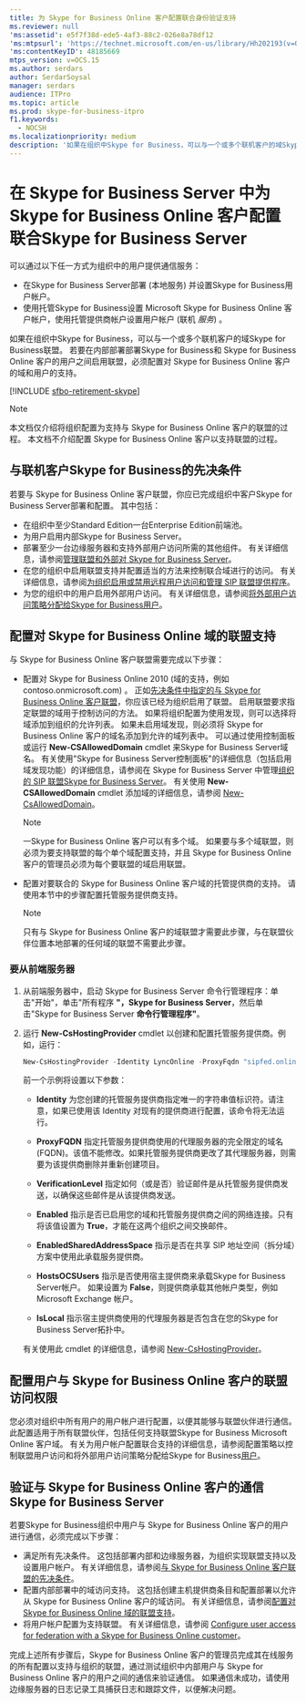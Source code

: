 ```yaml
---
title: 为 Skype for Business Online 客户配置联合身份验证支持
ms.reviewer: null
'ms:assetid': e5f7f38d-ede5-4af3-88c2-026e8a78df12
'ms:mtpsurl': 'https://technet.microsoft.com/en-us/library/Hh202193(v=OCS.15)'
'ms:contentKeyID': 48185669
mtps_version: v=OCS.15
ms.author: serdars
author: SerdarSoysal
manager: serdars
audience: ITPro
ms.topic: article
ms.prod: skype-for-business-itpro
f1.keywords:
  - NOCSH
ms.localizationpriority: medium
description: '如果在组织中Skype for Business，可以与一个或多个联机客户的域Skype for Business联盟。 '
---
```


# <a name="configuring-federation-support-for-a-skype-for-business-online-customer-in-skype-for-business-server"></a>在 Skype for Business Server 中为 Skype for Business Online 客户配置联合Skype for Business Server

可以通过以下任一方式为组织中的用户提供通信服务：

- 在Skype for Business Server部署 (本地服务) 并设置Skype for Business用户帐户。
- 使用托管Skype for Business设置 Microsoft Skype for Business Online 客户帐户，使用托管提供商帐户设置用户帐户 (联机 *服务*) 。

如果在组织中Skype for Business，可以与一个或多个联机客户的域Skype for Business联盟。 若要在内部部署部署Skype for Business和 Skype for Business Online 客户的用户之间启用联盟，必须配置对 Skype for Business Online 客户的域和用户的支持。

[!INCLUDE [sfbo-retirement-skype](../../../../Hub/includes/sfbo-retirement.md)]

> [!NOTE]  
> 本文档仅介绍将组织配置为支持与 Skype for Business Online 客户的联盟的过程。 本文档不介绍配置 Skype for Business Online 客户以支持联盟的过程。

## <a name="prerequisites-for-federating-with-a-skype-for-business-online-customer"></a>与联机客户Skype for Business的先决条件

若要与 Skype for Business Online 客户联盟，你应已完成组织中客户Skype for Business Server部署和配置。 其中包括：

- 在组织中至少Standard Edition一台Enterprise Edition前端池。
- 为用户启用内部Skype for Business Server。
- 部署至少一台边缘服务器和支持外部用户访问所需的其他组件。 有关详细信息，请参阅[管理联盟和外部对 Skype for Business Server](../managing-federation-and-external-access.md)。
- 在您的组织中启用联盟支持并配置适当的方法来控制联合域进行的访问。 有关详细信息，请参阅[为组织启用或禁用远程用户访问](../access-edge/enable-or-disable-remote-user-access.md)[和管理 SIP 联盟提供程序](../sip-providers/manage-sip-federated-providers-for-your-organization.md)。
- 为您的组织中的用户启用外部用户访问。 有关详细信息，请参阅[将外部用户访问策略分配给Skype for Business用户](../external-access-policies/assign-an-external-user-access-policy.md)。

## <a name="configure-federation-support-for-a-skype-for-business-online-domain"></a>配置对 Skype for Business Online 域的联盟支持

与 Skype for Business Online 客户联盟需要完成以下步骤：

- 配置对 Skype for Business Online 2010 (域的支持，例如 contoso.onmicrosoft.com) 。 正如[先决条件中指定的与 Skype for Business Online 客户联盟](#prerequisites-for-federating-with-a-skype-for-business-online-customer)，你应该已经为组织启用了联盟。 启用联盟要求指定联盟的域用于控制访问的方法。 如果将组织配置为使用发现，则可以选择将域添加到组织的允许列表。 如果未启用域发现，则必须将 Skype for Business Online 客户的域名添加到允许的域列表中。 可以通过使用控制面板或运行 **New-CSAllowedDomain** cmdlet 来Skype for Business Server域名。 有关使用"Skype for Business Server控制面板"的详细信息（包括启用域发现功能）的详细信息，请参阅在 Skype for Business Server 中管理[组织的 SIP 联盟Skype for Business Server](../sip-providers/manage-sip-federated-providers-for-your-organization.md)。 有关使用 **New-CSAllowedDomain** cmdlet 添加域的详细信息，请参阅 [New-CsAllowedDomain](/powershell/module/skype/New-CsAllowedDomain)。

  > [!NOTE]  
  > 一Skype for Business Online 客户可以有多个域。 如果要与多个域联盟，则必须为要支持联盟的每个单个域配置支持，并且 Skype for Business Online 客户的管理员必须为每个要联盟的域启用联盟。

- 配置对要联合的 Skype for Business Online 客户域的托管提供商的支持。 请使用本节中的步骤配置托管服务提供商支持。

  > [!NOTE]  
  > 只有与 Skype for Business Online 客户的域联盟才需要此步骤，与在联盟伙伴位置本地部署的任何域的联盟不需要此步骤。

### <a name="to-configure-support-for-a-hosting-provider"></a>要从前端服务器

1. 从前端服务器中，启动 Skype for Business Server 命令行管理程序：单击"开始"，单击"所有程序 **"，Skype for Business Server**，然后单击"Skype for Business Server **命令行管理程序"**。

2. 运行 **New-CsHostingProvider** cmdlet 以创建和配置托管服务提供商。例如，运行：

    ```powershell
    New-CsHostingProvider -Identity LyncOnline -ProxyFqdn "sipfed.online.lync.com" -VerificationLevel UseSourceVerification -Enabled $True -EnabledSharedAddressSpace $False -HostsOCSUsers $False -IsLocal $False
    ```

    前一个示例将设置以下参数：

    - **Identity** 为您创建的托管服务提供商指定唯一的字符串值标识符。请注意，如果已使用该 Identity 对现有的提供商进行配置，该命令将无法运行。

    - **ProxyFQDN** 指定托管服务提供商使用的代理服务器的完全限定的域名 (FQDN)。该值不能修改。如果托管服务提供商更改了其代理服务器，则需要为该提供商删除并重新创建项目。

    - **VerificationLevel** 指定如何（或是否）验证邮件是从托管服务提供商发送，以确保这些邮件是从该提供商发送。

    - **Enabled** 指示是否已启用您的域和托管服务提供商之间的网络连接。只有将该值设置为 **True**，才能在这两个组织之间交换邮件。

    - **EnabledSharedAddressSpace** 指示是否在共享 SIP 地址空间（拆分域）方案中使用此承载服务提供商。

    - **HostsOCSUsers** 指示是否使用宿主提供商来承载Skype for Business Server帐户。 如果设置为 **False**，则提供商承载其他帐户类型，例如 Microsoft Exchange 帐户。

    - **IsLocal** 指示宿主提供商使用的代理服务器是否包含在您的Skype for Business Server拓扑中。

    有关使用此 cmdlet 的详细信息，请参阅 [New-CsHostingProvider](/powershell/module/skype/New-CsHostingProvider)。

## <a name="configure-user-access-for-federation-with-a-skype-for-business-online-customer"></a>配置用户与 Skype for Business Online 客户的联盟访问权限

您必须对组织中所有用户的用户帐户进行配置，以便其能够与联盟伙伴进行通信。 此配置适用于所有联盟伙伴，包括任何支持联盟Skype for Business Microsoft Online 客户域。 有关为用户帐户配置联合支持的详细信息，请参阅配置策略以[](../external-access-policies/configure-policies-to-control-federated-user-access.md)控制联盟用户访问和将外部用户访问策略分配给Skype for Business[用户](../external-access-policies/assign-an-external-user-access-policy.md)。

## <a name="verify-communications-with-a-skype-for-business-online-customer-in-skype-for-business-server"></a>验证与 Skype for Business Online 客户的通信Skype for Business Server

若要Skype for Business组织中用户与 Skype for Business Online 客户的用户进行通信，必须完成以下步骤：

- 满足所有先决条件。 这包括部署内部和边缘服务器，为组织实现联盟支持以及设置用户帐户。 有关详细信息，请参阅[与 Skype for Business Online 客户联盟的先决条件](#prerequisites-for-federating-with-a-skype-for-business-online-customer)。
- 配置内部部署中的域访问支持。 这包括创建主机提供商条目和配置部署以允许从 Skype for Business Online 客户的域访问。 有关详细信息，请参阅[配置对 Skype for Business Online 域的联盟支持](#configure-federation-support-for-a-skype-for-business-online-domain)。
- 将用户帐户配置为支持联盟。 有关详细信息，请参阅 [Configure user access for federation with a Skype for Business Online customer](#configure-user-access-for-federation-with-a-skype-for-business-online-customer)。

完成上述所有步骤后，Skype for Business Online 客户的管理员完成其在线服务的所有配置以支持与组织的联盟，通过测试组织中内部用户与 Skype for Business Online 客户的用户之间的通信来验证通信。 如果通信未成功，请使用边缘服务器的日志记录工具捕获日志和跟踪文件，以便解决问题。
